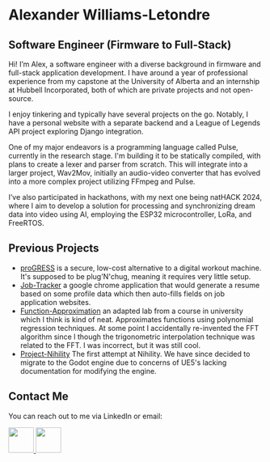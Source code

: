 # Alexander Williams-Letondre
## Software Engineer (Firmware to Full-Stack)

Hi! I’m Alex, a software engineer with a diverse background in firmware and full-stack application development. I have around a year of professional experience from my capstone at the University of Alberta and an internship at Hubbell Incorporated, both of which are private projects and not open-source.

I enjoy tinkering and typically have several projects on the go. Notably, I have a personal website with a separate backend and a League of Legends API project exploring Django integration.

One of my major endeavors is a programming language called Pulse, currently in the research stage. I'm building it to be statically compiled, with plans to create a lexer and parser from scratch. This will integrate into a larger project, Wav2Mov, initially an audio-video converter that has evolved into a more complex project utilizing FFmpeg and Pulse.

I’ve also participated in hackathons, with my next one being natHACK 2024, where I aim to develop a solution for processing and synchronizing dream data into video using AI, employing the ESP32 microcontroller, LoRa, and FreeRTOS.

## Previous Projects

- [proGRESS](https://github.com/Physlex/GetNatHackedBud) is a secure, low-cost alternative to a digital workout machine. It's supposed to be plug'N'chug, meaning it requires very little setup.
- [Job-Tracker](https://github.com/401-hackathon-2024/job-tracker) a google chrome application that would generate a resume based on some profile data which then auto-fills fields on job application websites.
- [Function-Approximation](https://github.com/Physlex/InterpolationAndApproximation) an adapted lab from a course in university which I think is kind of neat. Approximates functions using polynomial regression techniques. At some point I accidentally re-invented the FFT algorithm since I though the trigonometric interpolation technique was related to the FFT. I was incorrect, but it was still cool.
- [Project-Nihility](https://github.com/Physlex/ProjectNihility) The first attempt at Nihility. We have since decided to migrate to the Godot engine due to concerns of UE5's lacking documentation for modifying the engine.

## Contact Me

You can reach out to me via LinkedIn or email:

<a href="https://www.linkedin.com/in/alexander-williams-letondre-36a59020b/" target="_blank">
  <img src="https://user-images.githubusercontent.com/80188240/164322657-29d40f74-043d-4200-a9c1-f9900f3870e4.svg" style="width:50px; height:auto;">
</a>

<a href="mailto:al.willet02@gmail.com" target="_blank">
  <img src="https://user-images.githubusercontent.com/80188240/164323266-d0f65c75-59d1-4c7d-bb7c-a437f2b06805.svg" style="width:50px; height:auto;">
</a>
